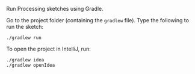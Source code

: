 Run Processing sketches using Gradle.

Go to the project folder (containing the `gradlew` file). Type the following to run the sketch:
```
./gradlew run
```

To open the project in IntelliJ, run:
```
./gradlew idea
./gradlew openIdea
```
